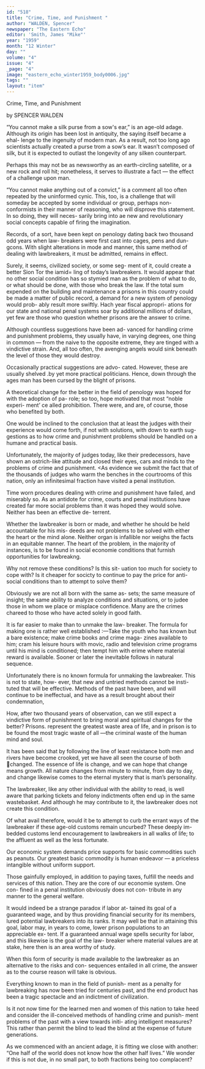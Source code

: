 ```yaml
---
id: "518"
title: "Crime, Time, and Punishment "
author: "WALDEN, Spencer"
newspaper: "The Eastern Echo"
editor: 'Smith, James "Mike"'
year: "1959"
month: "12 Winter"
day: ""
volume: "4"
issue: "4"
_page: "4"
image: "eastern_echo_winter1959_body0006.jpg"
tags: ""
layout: "item"
---
```

Crime, Time, and Punishment

by SPENCER WALDEN

“You cannot make a silk purse from a sow's
ear,” is an age-old adage. Although its origin has
been lost in antiquity, the saying itself became a ehal-
lenge to the ingenuity of modern man. As a result,
not too long ago scientists actually created a purse
trom a sow’s ear. It wasn’t composed of silk, but it
is expected to outlast the longevity of any silken
counterpart.

Perhaps this may not be as newsworthy as an
earth-circling satellite, or a new rock and roll hit;
nonetheless, it serves to illustrate a fact — the effect
of a challenge upon man.

“You cannot make anything out of a convict,” is
a comment all too often repeated by the uninformed
cynic. This, too, is a challenge that will someday be
accepted by some individual or group, perhaps non-
conformists in their manner of reasoning, who will
disprove this statement. In so doing, they will neces-
sarily bring into ae new and revolutionary social
concepts capable of firing the imagination.

Records, of a sort, have been kept on penology
dating back two thousand odd years when law-
breakers were first cast into cages, pens and dun-
gcons. With slight alterations in mode and manner,
this same method of dealing with lawbreakers, it
must be admitted, remains in effect.

Surely, it seems, civilized society, or some seg-
ment of it, could create a better Sion Tor the iamid=
ling of today’s lawbreakers. It would appear that no
other social condition has so stymied man as the
problem of what to do, or what should be done, with
those who break the law. If the total sum expended
on the building and maintenance a prisons in this
country could be made a matter of public record, a
demand for a new system of penology would prob-
ably result more swiftly. Hach year fiscal appropri-
ations for our state and national penal systems soar
by additional millions of dollars, yet few are those
who question whether prisons are the answer to
crime.

Although countless suggestions have been ad-
vanced for handling crime and punishment problems,
they usually have, in varying degrees, one thing in
common — from the naive to the opposite extreme,
they are tinged with a vindictive strain. And, all too
often, the avenging angels would sink beneath the
level of those they would destroy.

Occasionally practical suggestions are advo-
cated. However, these are usually shelved .by yet
more practical politicians. Hence, down through
the ages man has been cursed by the blight of
prisons.

A theoretical change for the better in the field
of penology was hoped for with the adoption of pa-
role; so too, hope motivated that most “noble experi-
ment’ ce alled prohibition. There were, and are, of
course, those who benefited by both.

One would be inclined to the conclusion that at
least the judges with their experience would come
forth, if not with solutions, with down to earth sug-
gestions as to how crime and punishment problems
should be handled on a humane and practical basis.

Unfortunately, the majority of judges today,
like their predecessors, have shown an ostrich-like
attitude and closed their eyes, cars and minds to the
problems of crime and punishment. <As evidence we
submit the fact that of the thousands of judges who
warm the benches in the courtrooms of this nation,
only an infinitesimal fraction have visited a penal
institution.

Time worn procedures dealing with crime and
punishment have failed, and miserably so. As an
antidote for crime, courts and penal institutions have
created far more social problems than it was hoped
they would solve. Neither has been an effective de-
terrent.

Whether the lawbreaker is born or made, and
whether he should be held accountable for his mis-
deeds are not problems to be solved with either the
heart or the mind alone. Neither organ is infallible
nor weighs the facts in an equitable manner. The
heart of the problem, in the majority of instances, is
to be found in social economie conditions that furnish
opportunities for lawbreakng.

Why not remove these conditions? Is this sit-
uation too much for society to cope with? Is it
cheaper for socicty to continue to pay the price for
anti-social conditions than to attempt to solve them?

Obviously we are not all born with the same as-
sets; the same measure of insight; the same ability
to analyze conditions and situations, or to judee
those in whom we place or misplace confidence.
Many are the crimes chareed to those who have acted
solely in good faith.

It is far easier to make than to unmake the law-
breaker. The formula for making one is rather well
established :—Take the youth who has known but a
bare existence; make crime books and crime maga-
zines available to him; cram his leisure hours with
movic, radio and television crime programs until his
mind is conditioned; then tempt him with erime
where material reward is available. Sooner or later
the inevitable follows in natural sequence.

Unfortunately there is no known formula for
unmaking the lawbreaker. This is not to state, how-
ever, that new and untried methods cannot be insti-
tuted that will be effective. Methods of the past
have been, and will continue to be ineffectual, and
have as a result brought about their condemnation,

How, after two thousand years of observation,
can we still expect a vindictive form of punishment
to bring moral and spiritual changes for the better?
Prisons. represent the greatest waste area of life, and
in prison is to be found the most tragic waste of all
—the criminal waste of the human mind and soul.

It has been said that by following the line of
least resistance both men and rivers have become
crooked, yet we have all seen the course of both
changed. The essence of life is change, and we can
hope that change means growth. All nature changes
from minute to minute, from day to day, and change
likewise comes to the eternal mystery that is man’s
personality.

The lawbreaker, like any other individual with
the ability to read, is well aware that parking tickets
and felony indictments often end up in the same
wastebasket. And although he may contribute to it,
the lawbreaker does not create this condition.

Of what avail therefore, would it be to attempt
to curb the errant ways of the lawbreaker if these
age-old customs remain uncurbed? These deeply im-
bedded customs lend encouragement to lawbreakers
in all walks of life; to the affluent as well as the less
fortunate.

Our economic system demands price supports for
basic commodities such as peanuts. Our greatest
basic commodity is human endeavor — a priceless
intangible without uniform support.

Those gainfully employed, in addition to paying
taxes, fulfill the needs and services of this nation.
They are the core of our economie system. One con-
fined in a penal institution obviously does not con-
tribute in any manner to the general welfare.

It would indeed be a strange paradox if labor at-
tained its goal of a guaranteed wage, and by thus
providing financial security for its members, lured
potential lawbreakers into its ranks. It may well
be that in attaining this goal, labor may, in years to
come, lower prison populations to an appreciable ex-
tent. If a guaranteed annual wage spells security
for labor, and this likewise is the goal of the law-
breaker where material values are at stake, here then
is an area worthy of study.

When this form of security is made available to
the lawbreaker as an alternative to the risks and con-
sequences entailed in all crime, the answer as to the
course reason will take is obvious.

Everything known to man in the field of punish-
ment as a penalty for lawbreaking has now been
tried for centuries past, and the end product has been
a tragic spectacle and an indictment of civilization.

Is it not now time for the learned men and
women of this nation to take heed and consider the
ill-conceived methods of handling crime and punish-
ment problems of the past with a view towards initi-
ating intelligent measures? This rather than permit
the blind to lead the blind at the expense of future
generations.

As we commenced with an ancient adage, it is
fitting we close with another: “One half of the world
does not know how the other half lives.” We wonder
if this is not due, in no small part, to both fractions
being too complacent?
